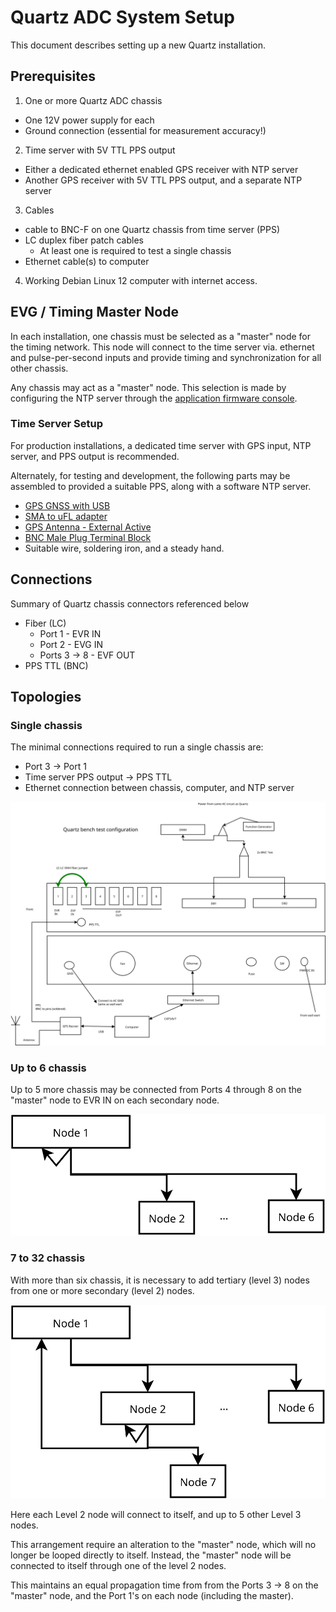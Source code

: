 # Quartz ADC System Setup

This document describes setting up a new Quartz installation.

## Prerequisites

1. One or more Quartz ADC chassis
  - One 12V power supply for each
  - Ground connection (essential for measurement accuracy!)
2. Time server with 5V TTL PPS output
  - Either a dedicated ethernet enabled GPS receiver with NTP server
  - Another GPS receiver with 5V TTL PPS output, and a separate NTP server
3. Cables
  - cable to BNC-F on one Quartz chassis from time server (PPS)
  - LC duplex fiber patch cables
    - At least one is required to test a single chassis
  - Ethernet cable(s) to computer
4. Working Debian Linux 12 computer with internet access.


## EVG / Timing Master Node

In each installation, one chassis must be selected as a "master" node for the timing network.
This node will connect to the time server via. ethernet and pulse-per-second inputs and
provide timing and synchronization for all other chassis.

Any chassis may act as a "master" node.
This selection is made by configuring the NTP server through the
[application firmware console](ioc-setup.md#fpga-application-console).

### Time Server Setup

For production installations, a dedicated time server with GPS input, NTP server, and PPS output is recommended.

Alternately, for testing and development, the following parts may be assembled to provided a suitable
PPS, along with a software NTP server.

- [GPS GNSS with USB](https://www.adafruit.com/product/4279)
- [SMA to uFL adapter](https://www.adafruit.com/product/851)
- [GPS Antenna - External Active](https://www.adafruit.com/product/960)
- [BNC Male Plug Terminal Block](https://www.adafruit.com/product/2888)
- Suitable wire, soldering iron, and a steady hand.

## Connections

Summary of Quartz chassis connectors referenced below

- Fiber (LC)
  - Port 1 - EVR IN
  - Port 2 - EVG IN
  - Ports 3 -> 8 - EVF OUT
- PPS TTL (BNC)

## Topologies

### Single chassis

The minimal connections required to run a single chassis are:

- Port 3 -> Port 1
- Time server PPS output -> PPS TTL
- Ethernet connection between chassis, computer, and NTP server

![Single chassis](image/chassis-single.svg)

### Up to 6 chassis

Up to 5 more chassis may be connected from Ports 4 through 8 on the "master" node
to EVR IN on each secondary node.

![Six chassis](image/chassis-six.svg)

### 7 to 32 chassis

With more than six chassis, it is necessary to add tertiary (level 3) nodes from
one or more secondary (level 2) nodes.

![32 chassis](image/chassis-32.svg)

Here each Level 2 node will connect to itself, and up to 5 other Level 3 nodes.

This arrangement require an alteration to the "master" node, which will no longer
be looped directly to itself.
Instead, the "master" node will be connected to itself through one of the level 2 nodes.

This maintains an equal propagation time from from the Ports 3 -> 8 on the "master"
node, and the Port 1's on each node (including the master).
